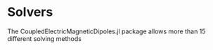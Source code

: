 # Solvers

The CoupledElectricMagneticDipoles.jl package allows more than 15 different solving methods

